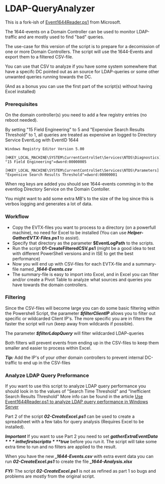 # LDAP-QueryAnalyzer

This is a fork-ish of [Event1644Reader.ps1](https://learn.microsoft.com/en-us/troubleshoot/windows-server/identity/event1644reader-analyze-ldap-query-performance) from Microsoft.

The 1644-events on a Domain Controller can be used to monitor LDAP-traffic and are mostly used to find "bad" queries.

The use-case for this version of the script is to prepare for a decomission of one or more Domain Controllers.
The script will use the 1644-Events and export them to a filtered CSV-file.

You can use that CSV to analyze if you have some system somewhere that have a specifc DC pointed out as an source for LDAP-queries or some other unwanted queries running towards the DC.

(And as a bonus you can use the first part of the script(s) without having Excel installed)


### Prerequisites
On the domain controller(s) you need to add a few registry entries (no reboot needed).

By setting "15 Field Engineering" to 5 and "Expensive Search Results Threshold" to 1, all queries are treated as expensive an logged to Directory Service EventLog with EventID 1644

```
Windows Registry Editor Version 5.00

[HKEY_LOCAL_MACHINE\SYSTEM\CurrentControlSet\Services\NTDS\Diagnostics]
"15 Field Engineering"=dword:00000005

[HKEY_LOCAL_MACHINE\SYSTEM\CurrentControlSet\Services\NTDS\Parameters]
"Expensive Search Results Threshold"=dword:00000001
```
When reg keys are added you should see 1644-events comming in to the eventlog Directory Service on the Domain Contoller.

You might want to add some extra MB's to the size of the log since this is verbos logging and generates a lot of data.

### Workflow
- Copy the EVTX-files you want to process to a directory (on a powerfull machine), no need for Excel to be installed (You can use ***Helper-GatherEVTX-Files.ps1*** to assist).
- Specify that directory as the parameter **$EventLogPath** to the scripts.
- Run the script **01-CreateFilteredCSV.ps1** (might be a good idea to test with different PowerShell versions and in ISE to get the best performance)
- Now you will end up with CSV-files for each EVTX-file and a summary-file named ***_1644-Events.csv***
- The summary-file is easy to import into Excel, and in Excel you can filter and/or create a Pivot Table to analyze what sources and queries you have towards the domain controllers.

### Filtering
Since the CSV-files will become large you can do some basic filtering within the Powershell Script, the parameter ***$filterClientIP*** allows you to filter out specific or wildcarded Client IP's.
The more specific you are in filters the faster the script will run (keep away from wildcards if possible).

The parameter ***$filterLdapQuery*** will filter wildcarded LDAP-queries

Both filters will prevent events from ending up in the CSV-files to keep them smaller and easier to process within Excel.

***Tip:*** Add the IP's of your other domain controllers to prevent internal DC-traffic to end up in the CSV-files

### Analyze LDAP Query Preformance
If you want to use this script to analyze LDAP query performance you should look in to the values of "Search Time Threshold" and "Inefficient Search Results Threshold"
More info can be found in the article [Use Event1644Reader.ps1 to analyze LDAP query performance in Windows Server](https://learn.microsoft.com/en-us/troubleshoot/windows-server/identity/event1644reader-analyze-ldap-query-performance)

Part 2 of the script ***02-CreateExcel.ps1*** can be used to create a spreadsheet with a few tabs for query analysis (Requires Excel to be installed).

***Important*** If you want to use Part 2 you need to set ***$gatherExtraEventData*** in the first script to ***$true*** before you run it. The script will take some extra time to run and no filters are applied to the result.

When you have the new ***_1644-Events.csv*** with extra event data you can run ***02-CreateExcel.ps1*** to create the file ***_1644-Analysis.xlsx***


***FYI:*** The script ***02-CreateExcel.ps1*** is not as refined as part 1 so bugs and problems are mostly from the original script.
